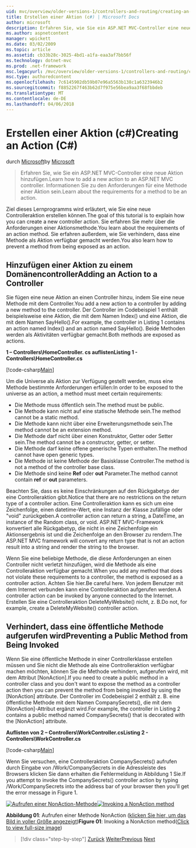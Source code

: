 ```yaml
---
uid: mvc/overview/older-versions-1/controllers-and-routing/creating-an-action-cs
title: Erstellen einer Aktion (c#) | Microsoft Docs
author: microsoft
description: Erfahren Sie, wie Sie ein ASP.NET MVC-Controller eine neue Aktion hinzufügen. Informationen Sie zu den Anforderungen für eine Methode einer Aktion sein.
ms.author: aspnetcontent
manager: wpickett
ms.date: 03/02/2009
ms.topic: article
ms.assetid: cb33b28c-3025-4bd1-a1fa-eaa3af7bb56f
ms.technology: dotnet-mvc
ms.prod: .net-framework
msc.legacyurl: /mvc/overview/older-versions-1/controllers-and-routing/creating-an-action-cs
msc.type: authoredcontent
ms.openlocfilehash: 7c6145902db59b07e96a5563b138c1a6323946b2
ms.sourcegitcommit: f8852267f463b62d7f975e56bea9aa3f68fbbdeb
ms.translationtype: MT
ms.contentlocale: de-DE
ms.lasthandoff: 04/06/2018
---
```

<a name="creating-an-action-c"></a><span data-ttu-id="2e1a7-104">Erstellen einer Aktion (c#)</span><span class="sxs-lookup"><span data-stu-id="2e1a7-104">Creating an Action (C#)</span></span>
====================
<span data-ttu-id="2e1a7-105">durch [Microsoft](https://github.com/microsoft)</span><span class="sxs-lookup"><span data-stu-id="2e1a7-105">by [Microsoft](https://github.com/microsoft)</span></span>

> <span data-ttu-id="2e1a7-106">Erfahren Sie, wie Sie ein ASP.NET MVC-Controller eine neue Aktion hinzufügen.</span><span class="sxs-lookup"><span data-stu-id="2e1a7-106">Learn how to add a new action to an ASP.NET MVC controller.</span></span> <span data-ttu-id="2e1a7-107">Informationen Sie zu den Anforderungen für eine Methode einer Aktion sein.</span><span class="sxs-lookup"><span data-stu-id="2e1a7-107">Learn about the requirements for a method to be an action.</span></span>


<span data-ttu-id="2e1a7-108">Ziel dieses Lernprogramms wird erläutert, wie Sie eine neue Controlleraktion erstellen können.</span><span class="sxs-lookup"><span data-stu-id="2e1a7-108">The goal of this tutorial is to explain how you can create a new controller action.</span></span> <span data-ttu-id="2e1a7-109">Sie erfahren Sie mehr über die Anforderungen einer Aktionsmethode.</span><span class="sxs-lookup"><span data-stu-id="2e1a7-109">You learn about the requirements of an action method.</span></span> <span data-ttu-id="2e1a7-110">Sie erfahren außerdem, wie Sie verhindern, dass eine Methode als Aktion verfügbar gemacht werden.</span><span class="sxs-lookup"><span data-stu-id="2e1a7-110">You also learn how to prevent a method from being exposed as an action.</span></span>

## <a name="adding-an-action-to-a-controller"></a><span data-ttu-id="2e1a7-111">Hinzufügen einer Aktion zu einem Domänencontroller</span><span class="sxs-lookup"><span data-stu-id="2e1a7-111">Adding an Action to a Controller</span></span>

<span data-ttu-id="2e1a7-112">Sie fügen eine neue Aktion an einen Controller hinzu, indem Sie eine neue Methode mit dem Controller.</span><span class="sxs-lookup"><span data-stu-id="2e1a7-112">You add a new action to a controller by adding a new method to the controller.</span></span> <span data-ttu-id="2e1a7-113">Der Controller im Codebeispiel 1 enthält beispielsweise eine Aktion, die mit dem Namen Index() und eine Aktion, die mit dem Namen SayHello().</span><span class="sxs-lookup"><span data-stu-id="2e1a7-113">For example, the controller in Listing 1 contains an action named Index() and an action named SayHello().</span></span> <span data-ttu-id="2e1a7-114">Beide Methoden werden als Aktivitäten verfügbar gemacht.</span><span class="sxs-lookup"><span data-stu-id="2e1a7-114">Both methods are exposed as actions.</span></span>

<span data-ttu-id="2e1a7-115">**1 – Controllers\HomeController. cs auflisten**</span><span class="sxs-lookup"><span data-stu-id="2e1a7-115">**Listing 1 - Controllers\HomeController.cs**</span></span>

[!code-csharp[Main](creating-an-action-cs/samples/sample1.cs)]

<span data-ttu-id="2e1a7-116">Um die Universe als Aktion zur Verfügung gestellt werden, muss eine Methode bestimmte Anforderungen erfüllen:</span><span class="sxs-lookup"><span data-stu-id="2e1a7-116">In order to be exposed to the universe as an action, a method must meet certain requirements:</span></span>

- <span data-ttu-id="2e1a7-117">Die Methode muss öffentlich sein.</span><span class="sxs-lookup"><span data-stu-id="2e1a7-117">The method must be public.</span></span>
- <span data-ttu-id="2e1a7-118">Die Methode kann nicht auf eine statische Methode sein.</span><span class="sxs-lookup"><span data-stu-id="2e1a7-118">The method cannot be a static method.</span></span>
- <span data-ttu-id="2e1a7-119">Die Methode kann nicht über eine Erweiterungsmethode sein.</span><span class="sxs-lookup"><span data-stu-id="2e1a7-119">The method cannot be an extension method.</span></span>
- <span data-ttu-id="2e1a7-120">Die Methode darf nicht über einen Konstruktor, Getter oder Setter sein.</span><span class="sxs-lookup"><span data-stu-id="2e1a7-120">The method cannot be a constructor, getter, or setter.</span></span>
- <span data-ttu-id="2e1a7-121">Die Methode darf keine offene generische Typen enthalten.</span><span class="sxs-lookup"><span data-stu-id="2e1a7-121">The method cannot have open generic types.</span></span>
- <span data-ttu-id="2e1a7-122">Die Methode ist keine Methode der Basisklasse Controller.</span><span class="sxs-lookup"><span data-stu-id="2e1a7-122">The method is not a method of the controller base class.</span></span>
- <span data-ttu-id="2e1a7-123">Die Methode sind keine **Ref** oder **out** Parameter.</span><span class="sxs-lookup"><span data-stu-id="2e1a7-123">The method cannot contain **ref** or **out** parameters.</span></span>

<span data-ttu-id="2e1a7-124">Beachten Sie, dass es keine Einschränkungen auf den Rückgabetyp der eine Controlleraktion gibt.</span><span class="sxs-lookup"><span data-stu-id="2e1a7-124">Notice that there are no restrictions on the return type of a controller action.</span></span> <span data-ttu-id="2e1a7-125">Eine Controlleraktion kann es sich um eine Zeichenfolge, einen datetime-Wert, eine Instanz der Klasse zufällige oder "void" zurückgeben.</span><span class="sxs-lookup"><span data-stu-id="2e1a7-125">A controller action can return a string, a DateTime, an instance of the Random class, or void.</span></span> <span data-ttu-id="2e1a7-126">ASP.NET MVC-Framework konvertiert alle Rückgabetyp, die nicht in eine Zeichenfolge ein Aktionsergebnis ist und die Zeichenfolge an den Browser zu rendern.</span><span class="sxs-lookup"><span data-stu-id="2e1a7-126">The ASP.NET MVC framework will convert any return type that is not an action result into a string and render the string to the browser.</span></span>

<span data-ttu-id="2e1a7-127">Wenn Sie eine beliebige Methode, die diese Anforderungen an einen Controller nicht verletzt hinzufügen, wird die Methode als eine Controlleraktion verfügbar gemacht.</span><span class="sxs-lookup"><span data-stu-id="2e1a7-127">When you add any method that does not violate these requirements to a controller, the method is exposed as a controller action.</span></span> <span data-ttu-id="2e1a7-128">Achten Sie hier.</span><span class="sxs-lookup"><span data-stu-id="2e1a7-128">Be careful here.</span></span> <span data-ttu-id="2e1a7-129">Von jedem Benutzer mit dem Internet verbunden kann eine Controlleraktion aufgerufen werden.</span><span class="sxs-lookup"><span data-stu-id="2e1a7-129">A controller action can be invoked by anyone connected to the Internet.</span></span> <span data-ttu-id="2e1a7-130">Erstellen Sie eine Controlleraktion DeleteMyWebsite() nicht, z. B.</span><span class="sxs-lookup"><span data-stu-id="2e1a7-130">Do not, for example, create a DeleteMyWebsite() controller action.</span></span>

## <a name="preventing-a-public-method-from-being-invoked"></a><span data-ttu-id="2e1a7-131">Verhindert, dass eine öffentliche Methode aufgerufen wird</span><span class="sxs-lookup"><span data-stu-id="2e1a7-131">Preventing a Public Method from Being Invoked</span></span>

<span data-ttu-id="2e1a7-132">Wenn Sie eine öffentliche Methode in einer Controllerklasse erstellen müssen und Sie nicht die Methode als eine Controlleraktion verfügbar machen möchten, können Sie die Methode verhindern, aufgerufen wird, mit dem Attribut [NonAction].</span><span class="sxs-lookup"><span data-stu-id="2e1a7-132">If you need to create a public method in a controller class and you don't want to expose the method as a controller action then you can prevent the method from being invoked by using the [NonAction] attribute.</span></span> <span data-ttu-id="2e1a7-133">Der Controller im Codebeispiel 2 enthält z. B. eine öffentliche Methode mit dem Namen CompanySecrets(), die mit dem [NonAction]-Attribut ergänzt wird.</span><span class="sxs-lookup"><span data-stu-id="2e1a7-133">For example, the controller in Listing 2 contains a public method named CompanySecrets() that is decorated with the [NonAction] attribute.</span></span>

<span data-ttu-id="2e1a7-134">**Auflisten von 2 – Controllers\WorkController.cs**</span><span class="sxs-lookup"><span data-stu-id="2e1a7-134">**Listing 2 - Controllers\WorkController.cs**</span></span>

[!code-csharp[Main](creating-an-action-cs/samples/sample2.cs)]

<span data-ttu-id="2e1a7-135">Wenn Sie versuchen, eine Controlleraktion CompanySecrets() aufrufen durch Eingabe von /Work/CompanySecrets in die Adressleiste des Browsers klicken Sie dann erhalten die Fehlermeldung in Abbildung 1 Sie.</span><span class="sxs-lookup"><span data-stu-id="2e1a7-135">If you attempt to invoke the CompanySecrets() controller action by typing /Work/CompanySecrets into the address bar of your browser then you'll get the error message in Figure 1.</span></span>


<span data-ttu-id="2e1a7-136">[![Aufrufen einer NonAction-Methode](creating-an-action-cs/_static/image1.jpg)](creating-an-action-cs/_static/image1.png)</span><span class="sxs-lookup"><span data-stu-id="2e1a7-136">[![Invoking a NonAction method](creating-an-action-cs/_static/image1.jpg)](creating-an-action-cs/_static/image1.png)</span></span>

<span data-ttu-id="2e1a7-137">**Abbildung 01**: Aufrufen einer Methode NonAction ([klicken Sie hier, um das Bild in voller Größe angezeigt](creating-an-action-cs/_static/image2.png))</span><span class="sxs-lookup"><span data-stu-id="2e1a7-137">**Figure 01**: Invoking a NonAction method([Click to view full-size image](creating-an-action-cs/_static/image2.png))</span></span>

> [!div class="step-by-step"]
> <span data-ttu-id="2e1a7-138">[Zurück](creating-a-controller-cs.md)
> [Weiter](asp-net-mvc-routing-overview-vb.md)</span><span class="sxs-lookup"><span data-stu-id="2e1a7-138">[Previous](creating-a-controller-cs.md)
[Next](asp-net-mvc-routing-overview-vb.md)</span></span>
